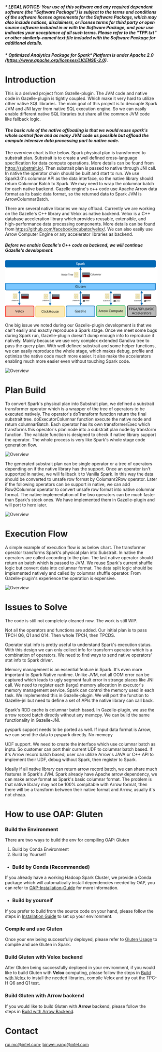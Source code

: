 ##### \* LEGAL NOTICE: Your use of this software and any required dependent software (the "Software Package") is subject to the terms and conditions of the software license agreements for the Software Package, which may also include notices, disclaimers, or license terms for third party or open source software included in or with the Software Package, and your use indicates your acceptance of all such terms. Please refer to the "TPP.txt" or other similarly-named text file included with the Software Package for additional details.

##### \* Optimized Analytics Package for Spark* Platform is under Apache 2.0 (https://www.apache.org/licenses/LICENSE-2.0).

# Introduction

This is a derived project from Gazelle-plugin. The JVM code and native code in Gazelle-plugin is tightly coupled. Which make it very hard to utilize other native SQL libraries. The main goal of this project is to decouple Spark JVM and JNI layer from native SQL execution engine. So we can easily enable different native SQL libraries but share all the common JVM code like fallback logic. 
##### The basic rule of the native offloading is that we would reuse spark's whole control flow and as many JVM code as possible but offload the compute intensive data processing part to native code.

The overview chart is like below. Spark physical plan is transformed to substrait plan. Substrait is to create a well defined cross-language specification for data compute operations. More details can be found from https://substrait.io/. Then substrait plan is passed to native through JNI call. In native the operator chain should be built and start to run. We use Spark3.0's columnar API as the data interface, so the native library should return Columnar Batch to Spark. We may need to wrap the columnar batch for each native backend. Gazelle engine's c++ code use Apache Arrow data format as its basic data format, so the returned data to Spark JVM is ArrowColumnarBatch.

There are several native libraries we may offload. Currently we are working on the Gazelle's C++ library and Velox as native backend. Velox is a C++ database acceleration library which provides reusable, extensible, and high-performance data processing components. More details can be found from https://github.com/facebookincubator/velox/. We can also easily use Arrow Computer Engine or any accelerator libraries as backend.

##### Before we enable Gazelle's C++ code as backend, we will continue Gazelle's development.

![Overview](./docs/image/gluten.png)

One big issue we noted during our Gazelle-plugin development is that we can't easily and exactly reproduce a Spark stage. Once we meet some bugs during Spark run, Gazelle-plugin doesn't dump enough info to reproduce it natively. Mainly because we use very complex extended Gandiva tree to pass the query plan. With well defined substrait and some helper functions, we can easily reproduce the whole stage, which makes debug, profile and optimize the native code much more easier. It also make the accelerators enabling much more easier even without touching Spark code.

![Overview](./docs/image/reproduce_natively.png)

# Plan Build

To convert Spark's physical plan into Substrait plan, we defined a substrait transformer operator which is a wrapper of the tree of operators to be executed natively. The operator's doTransform function return the final substrait tree. doExecutorColumnar function execute the native node and return columnarBatch. Each operator has its own transformerExec which transforms this operator's plan node into a substrait plan node by transform function. The validate function is designed to check if native library support the operator. The whole process is very like Spark's whole stage code generation flow.

![Overview](./docs/image/operators.png)

The generated substrait plan can be single operator or a tree of operators depending on if the native library has the support. Once an operator isn't supported in native, we will fallback it to Vanilla Spark. In this way the data should be converted to unsafe row format by Columanr2Row operator. Later if the following operators can be support in native, we can add Row2Columnar operator to convert unsafe row format into native columnar format. The native implementation of the two operators can be much faster than Spark's stock ones. We have implemented them in Gazelle-plugin and will port to here later.

![Overview](./docs/image/overall_design.png)


# Execution Flow

A simple example of execution flow is as below chart. The transformer operator transforms Spark's physical plan into Substrait. In native the operators are called according to the plan. The last native operator should return an batch which is passed to JVM. We reuse Spark's current shuffle logic but convert data into columnar format. The data split logic should be implemented natively and called by columnar shuffle operator. From Gazelle-plugin's experience the operation is expensive. 

![Overview](./docs/image/flow.png)

# Issues to Solve

The code is still not completely cleaned now. The work is still WIP.

Not all the operators and functions are added. Our initial plan is to pass TPCH Q6, Q1 and Q14. Then whole TPCH, then TPCDS.

Operator stat info is pretty useful to understand Spark's execution status. With this design we can only collect info for transform operator which is a combination of operators. We need to find ways to send native operators' stat info to Spark driver.

Memory management is an essential feature in Spark. It's even more important to Spark Native runtime. Unlike JVM, not all OOM error can be captured which leads to ugly segment fault error in strange places like JNI call. We need to register each (large) memory allocation in executor's memory management service. Spark can control the memory used in each task. We implemented this in Gazelle-plugin. We will port the function to Gazelle-jni but need to define a set of APIs the native library can call back.

Spark's RDD cache is columnar batch based. In Gazelle-plugin, we use the arrow record batch directly without any memcpy. We can build the same functionality in Gazelle-JNI.

pyspark support needs to be ported as well. If input data format is Arrow, we can send the data to pyspark directly. No memcpy

UDF support. We need to create the interface which use columnar batch as inptu. So customer can port their current UDF to columnar batch based. If it's Arrow record batch based, user can utilize Arrow's JAVA or C++ API to implement their UDF, debug without Spark, then register to Spark.

Ideally if all native library can return arrow record batch, we can share much features in Spark's JVM. Spark already have Apache arrow dependency, we can make arrow format as Spark's basic columnar format. The problem is that native library may not be 100% compitable with Arrow format, then there will be a transform between their native format and Arrow, usually it's not cheap.

# How to use OAP: Gluten

### Build the Environment

There are two ways to build the env for compiling OAP: Gluten
1. Build by Conda Environment
2. Build by Yourself

- ### Build by Conda (Recommended)

If you already have a working Hadoop Spark Cluster, we provide a Conda package which will automatically install dependencies needed by OAP, you can refer to [OAP-Installation-Guide](./docs/OAP-Installation-Guide.md) for more information.

- ### Build by yourself

If you prefer to build from the source code on your hand, please follow the steps in [Installation Guide](./docs/GlutenInstallation.md) to set up your environment.

### Compile and use Gluten

Once your env being successfully deployed, please refer to [Gluten Usage](./docs/GlutenUsage.md) to compile and use Gluten in Spark.

### Build Gluten with Velox backend

After Gluten being successfully deployed in your environment, if you would like to build Gluten with **Velox** computing, please follow the steps in [Build with Velox](./docs/Velox.md) to install the needed libraries, compile Velox and try out the TPC-H Q6 and Q1 test.

### Build Gluten with Arrow backend

If you would like to build Gluten with **Arrow** backend, please follow the steps in [Build with Arrow Backend](./docs/ArrowBackend.md).

# Contact

rui.mo@intel.com; binwei.yang@intel.com

